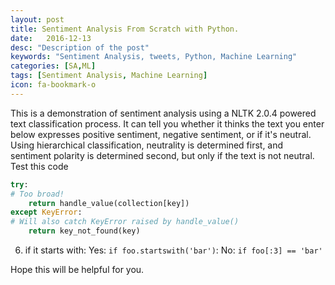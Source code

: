 ```yaml
---
layout: post
title: Sentiment Analysis From Scratch with Python.
date:   2016-12-13
desc: "Description of the post"
keywords: "Sentiment Analysis, tweets, Python, Machine Learning"
categories: [SA,ML]
tags: [Sentiment Analysis, Machine Learning]
icon: fa-bookmark-o
---
```


This is a demonstration of sentiment analysis using a NLTK 2.0.4 powered text classification process. It can tell you whether it thinks the text you enter below expresses positive sentiment, negative sentiment, or if it's neutral. Using hierarchical classification, neutrality is determined first, and sentiment polarity is determined second, but only if the text is not neutral.
Test this code

``` python
try:
# Too broad!
    return handle_value(collection[key])
except KeyError:
# Will also catch KeyError raised by handle_value()
    return key_not_found(key)
```

6. if it starts with: 
Yes: `if foo.startswith('bar')`:
No: `if foo[:3] == 'bar'`


Hope this will be helpful for you.